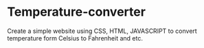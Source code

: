 # Temperature-converter
Create a simple website using CSS, HTML, JAVASCRIPT to convert temperature form Celsius to Fahrenheit and etc.
